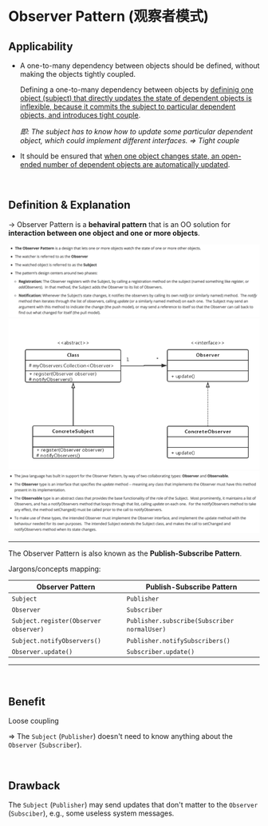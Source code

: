 # Observer Pattern (观察者模式)

## Applicability

* A one-to-many dependency between objects should be defined, without making the objects tightly coupled.

  Defining a one-to-many dependency between objects by <u>defininig one object (subject) that directly updates the state of dependent objects is inflexible, because it commits the subject to particular dependent objects, and introduces tight couple</u>.

  *即: The subject has to know how to update some particular dependent object, which could implement different interfaces. => Tight couple*

* It should be ensured that <u>when one object changes state, an open-ended number of dependent objects are automatically updated</u>.

<br>

## Definition & Explanation

-> Observer Pattern is a **behaviral pattern** that is an OO solution for **interaction between one object and one or more objects**.

<img src="https://github.com/Ziang-Lu/Design-Patterns/blob/master/4-Behavioral%20Patterns/6-Observer%20Pattern/observer_pattern.png?raw=true">

<img src="https://github.com/Ziang-Lu/Design-Patterns/blob/master/4-Behavioral%20Patterns/6-Observer%20Pattern/observer_pattern_uml.png?raw=true">

<img src="https://github.com/Ziang-Lu/Design-Patterns/blob/master/4-Behavioral%20Patterns/6-Observer%20Pattern/Java_Observable_Observer.png?raw=true">

***

The Observer Pattern is also known as the **Publish-Subscribe Pattern**.

Jargons/concepts mapping:

| Observer Pattern                      | Publish-Subscribe Pattern                    |
| ------------------------------------- | -------------------------------------------- |
| `Subject`                             | `Publisher`                                  |
| `Observer`                            | `Subscriber`                                 |
| `Subject.register(Observer observer)` | `Publisher.subscribe(Subscriber normalUser)` |
| `Subject.notifyObservers()`           | `Publisher.notifySubscribers()`              |
| `Observer.update()`                   | `Subscriber.update()`                        |

***

<br>

## Benefit

Loose coupling

=> The `Subject` (`Publisher`) doesn't need to know anything about the `Observer` (`Subscriber`).

<br>

## Drawback

The `Subject` (`Publisher`) may send updates that don't matter to the `Observer` (`Subsciber`), e.g., some useless system messages.

